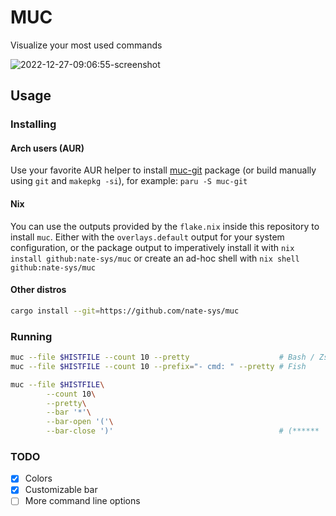 # MUC
Visualize your most used commands  

![2022-12-27-09:06:55-screenshot](https://user-images.githubusercontent.com/96471299/209619604-9d1e61ef-d60a-4091-b71b-e071c636f1b9.png)


## Usage

### Installing

#### Arch users (AUR)

Use your favorite AUR helper to install [muc-git](https://aur.archlinux.org/packages/muc-git) package (or build manually using `git` and `makepkg -si`), for example: `paru -S muc-git`

#### Nix

You can use the outputs provided by the `flake.nix` inside this repository to install `muc`. Either with the `overlays.default` output for your system configuration, or the package output to imperatively install it with `nix install github:nate-sys/muc` or create an ad-hoc shell with `nix shell github:nate-sys/muc`

#### Other distros

```sh
cargo install --git=https://github.com/nate-sys/muc
```

### Running

```sh
muc --file $HISTFILE --count 10 --pretty                    # Bash / Zsh
muc --file $HISTFILE --count 10 --prefix="- cmd: " --pretty # Fish

muc --file $HISTFILE\
        --count 10\
        --pretty\
        --bar '*'\
        --bar-open '('\
        --bar-close ')'                                     # (******    ) 
```

### TODO
- [X] Colors
- [X] Customizable bar
- [ ] More command line options

